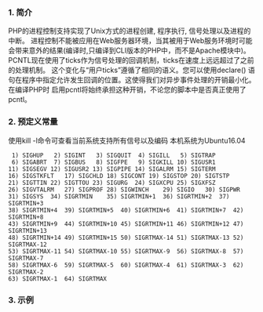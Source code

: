 ### 1. 简介
PHP的进程控制支持实现了Unix方式的进程创建, 程序执行, 信号处理以及进程的中断。 进程控制不能被应用在Web服务器环境，当其被用于Web服务环境时可能会带来意外的结果(编译时,只编译到CLI版本的PHP中，而不是Apache模块中)。
PCNTL现在使用了ticks作为信号处理的回调机制，ticks在速度上远远超过了之前的处理机制。 这个变化与“用户ticks”遵循了相同的语义。您可以使用declare() 语句在程序中指定允许发生回调的位置。这使得我们对异步事件处理的开销最小化。在编译PHP时 启用pcntl将始终承担这种开销，不论您的脚本中是否真正使用了pcntl。
### 2. 预定义常量
使用kill -l命令可查看当前系统支持所有信号以及编码
本机系统为Ubuntu16.04
```
 1) SIGHUP	 2) SIGINT	 3) SIGQUIT	 4) SIGILL	 5) SIGTRAP
 6) SIGABRT	 7) SIGBUS	 8) SIGFPE	 9) SIGKILL	10) SIGUSR1
11) SIGSEGV	12) SIGUSR2	13) SIGPIPE	14) SIGALRM	15) SIGTERM
16) SIGSTKFLT	17) SIGCHLD	18) SIGCONT	19) SIGSTOP	20) SIGTSTP
21) SIGTTIN	22) SIGTTOU	23) SIGURG	24) SIGXCPU	25) SIGXFSZ
26) SIGVTALRM	27) SIGPROF	28) SIGWINCH	29) SIGIO	30) SIGPWR
31) SIGSYS	34) SIGRTMIN	35) SIGRTMIN+1	36) SIGRTMIN+2	37) SIGRTMIN+3
38) SIGRTMIN+4	39) SIGRTMIN+5	40) SIGRTMIN+6	41) SIGRTMIN+7	42) SIGRTMIN+8
43) SIGRTMIN+9	44) SIGRTMIN+10	45) SIGRTMIN+11	46) SIGRTMIN+12	47) SIGRTMIN+13
48) SIGRTMIN+14	49) SIGRTMIN+15	50) SIGRTMAX-14	51) SIGRTMAX-13	52) SIGRTMAX-12
53) SIGRTMAX-11	54) SIGRTMAX-10	55) SIGRTMAX-9	56) SIGRTMAX-8	57) SIGRTMAX-7
58) SIGRTMAX-6	59) SIGRTMAX-5	60) SIGRTMAX-4	61) SIGRTMAX-3	62) SIGRTMAX-2
63) SIGRTMAX-1	64) SIGRTMAX
```
### 3. 示例

